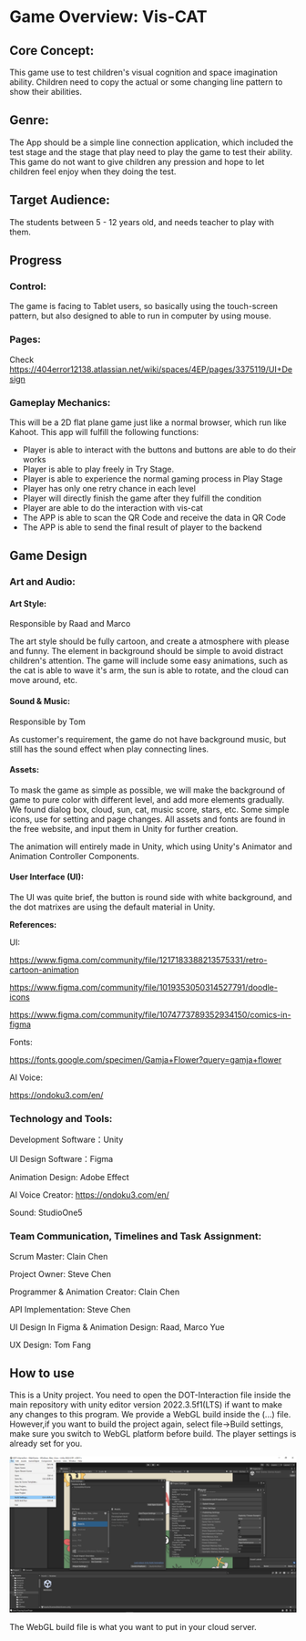 # Game Overview: Vis-CAT

## Core Concept:

This game use to test children's visual cognition and space imagination ability. Children need to copy the actual or some changing line pattern to show their abilities.

## Genre:

The App should be a simple line connection application, which included the test stage and the stage that play need to play the game to test their ability. This game do not want to give children any pression and hope to let children feel enjoy when they doing the test.

## Target Audience:

The students between 5 - 12 years old, and needs teacher to play with them.

## Progress

### Control:

The game is facing to Tablet users, so basically using the touch-screen pattern, but also designed to able to run in computer by using mouse.

### Pages:

Check https://404error12138.atlassian.net/wiki/spaces/4EP/pages/3375119/UI+Design

### Gameplay Mechanics:

This will be a 2D flat plane game just like a normal browser, which run like Kahoot. This app will fulfill the following functions:

- Player is able to interact with the buttons and buttons are able to do their works
- Player is able to play freely in Try Stage.
- Player is able to experience the normal gaming process in Play Stage
- Player has only one retry chance in each level
- Player will directly finish the game after they fulfill the condition
- Player are able to do the interaction with vis-cat
- The APP is able to scan the QR Code and receive the data in QR Code
- The APP is able to send the final result of player to the backend



## Game Design

### Art and Audio:

#### Art Style:

Responsible by Raad and Marco

The art style should be fully cartoon, and create a atmosphere with please and funny. The element in background should be simple to avoid distract children's attention. The game will include some easy animations, such as the cat is able to wave it's arm, the sun is able to rotate, and the cloud can move around, etc.

#### Sound & Music:

Responsible by Tom

As customer's requirement, the game do not have background music, but still has the sound effect when play connecting lines.

#### Assets:

To mask the game as simple as possible, we will make the background of game to pure color with different level, and add more elements gradually. We found dialog box, cloud, sun, cat, music score, stars, etc. Some simple icons, use for setting and page changes. All assets and fonts are found in the free website, and input them in Unity for further creation.

The animation will entirely made in Unity, which using Unity's Animator and Animation Controller Components.

#### User Interface (UI):

The UI was quite brief, the button is round side with white background, and the dot matrixes are using the default material in Unity.

**References:** 

UI:

https://www.figma.com/community/file/1217183388213575331/retro-cartoon-animation

https://www.figma.com/community/file/1019353050314527791/doodle-icons

https://www.figma.com/community/file/1074773789352934150/comics-in-figma

Fonts:

https://fonts.google.com/specimen/Gamja+Flower?query=gamja+flower

AI Voice:

https://ondoku3.com/en/



### Technology and Tools:

Development Software：Unity

UI Design Software：Figma

Animation Design: Adobe Effect

AI Voice Creator: https://ondoku3.com/en/

Sound: StudioOne5

### Team Communication, Timelines and Task Assignment:

Scrum Master: Clain Chen

Project Owner: Steve Chen

Programmer & Animation Creator: Clain Chen

API Implementation: Steve Chen

UI Design In Figma & Animation Design: Raad, Marco Yue

UX Design: Tom Fang



## How to use

This is a Unity project. You need to open the DOT-Interaction file inside the main repository with unity editor version 2022.3.5f1(LTS) if want to make any changes to this program. We provide a WebGL build inside the (...) file. However,if you want to build the project again, select file->Build settings, make sure you switch to WebGL platform before build. The player settings is already set for you.

![How_to_build](How_to_build.PNG)

The WebGL build file is what you want to put in your cloud server.
